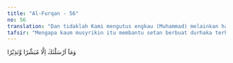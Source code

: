 ```yaml
---
title: "Al-Furqan - 56"
no: 56
translation: "Dan tidaklah Kami mengutus engkau (Muhammad) melainkan hanya sebagai pembawa kabar gembira dan pemberi peringatan. "
tafsir: "Mengapa kaum musyrikin itu membantu setan berbuat durhaka terhadap Allah, padahal Dia telah mengutus rasul-Nya memberi berita gembira bagi orang yang beriman dan beramal saleh, dan memberi peringatan kepada mereka. Mereka juga mengetahui bahwa rasul itu diutus untuk membawa kabar gembira dan memberi peringatan. Alangkah bodohnya orang-orang yang memusuhi rasul."
---
```


وَمَآ اَرْسَلْنٰكَ اِلَّا مُبَشِّرًا وَّنَذِيْرًا 
